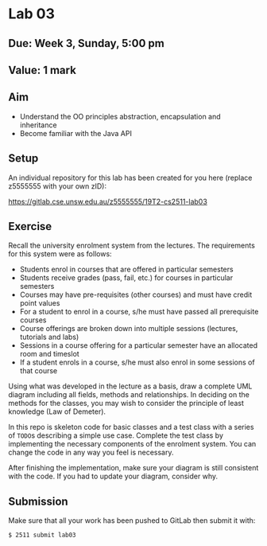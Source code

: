 # Lab 03

## Due: Week 3, Sunday, 5:00 pm

## Value: 1 mark

## Aim

* Understand the OO principles abstraction, encapsulation and inheritance
* Become familiar with the Java API

## Setup

An individual repository for this lab has been created for you here (replace z5555555 with your own zID):

https://gitlab.cse.unsw.edu.au/z5555555/19T2-cs2511-lab03

## Exercise

Recall the university enrolment system from the lectures. The requirements for this system were as follows:

* Students enrol in courses that are offered in particular semesters
* Students receive grades (pass, fail, etc.) for courses in particular semesters
* Courses may have pre-requisites (other courses) and must have credit point values
* For a student to enrol in a course, s/he must have passed all prerequisite courses
* Course offerings are broken down into multiple sessions (lectures, tutorials and labs)
* Sessions in a course offering for a particular semester have an allocated room and timeslot
* If a student enrols in a course, s/he must also enrol in some sessions of that course

Using what was developed in the lecture as a basis, draw a complete UML diagram including all fields, methods and relationships. In deciding on the methods for the classes, you may wish to consider the principle of least knowledge (Law of Demeter).

In this repo is skeleton code for basic classes and a test class with a series of `TODO`s describing a simple use case. Complete the test class by implementing the necessary components of the enrolment system. You can change the code in any way you feel is necessary.

After finishing the implementation, make sure your diagram is still consistent with the code. If you had to update your diagram, consider why.

## Submission

Make sure that all your work has been pushed to GitLab then submit it with:

```bash
$ 2511 submit lab03
```
